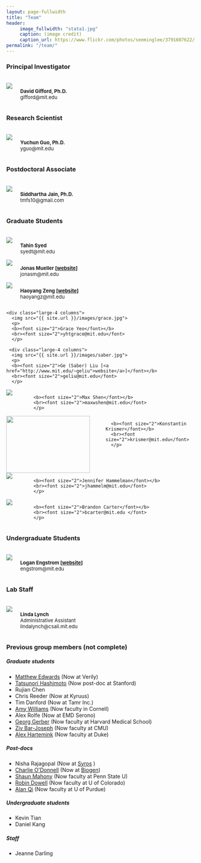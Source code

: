```yaml
---
layout: page-fullwidth
title: "Team"
header:
     image_fullwidth: "stata1.jpg"
     caption: (image credit)
     caption_url: https://www.flickr.com/photos/seeminglee/3791607622/
permalink: "/team/"
---
```



<h3>Principal Investigator</h3>
<div class="row">
<br>
  <div class="large-4 columns">
      <img src="{{ site.url }}/images/gifford.jpg">
      <p>
      <b><font size="2">David Gifford, Ph.D.</font></b>
      <br><font size="2">gifford@mit.edu</font>
      </p>
  </div>
</div>

<h3>Research Scientist</h3>
<div class="row">
<br>
  <div class="large-4 columns">
      <img src="{{ site.url }}/images/yuchun.jpg">
      <p>
      <b><font size="2">Yuchun Guo, Ph.D.</font></b>
      <br><font size="2">yguo@mit.edu</font>
      </p>
  </div>
</div>

<h3>Postdoctoral Associate</h3>
<div class="row">
<br>
  <div class="large-4 columns">
      <img src="{{ site.url }}/images/sid.png">
      <p>
      <b><font size="2">Siddhartha Jain, Ph.D.</font></b>
      <br><font size="2">tmfs10@gmail.com</font>
      </p>
  </div>
</div>



<h3>Graduate Students</h3>
<div class="row">
<br>
  
   <div class="large-4 columns">
      <img src="{{ site.url }}/images/tahin.jpg">
      <p>
      <b><font size="2">Tahin Syed</font></b>
      <br><font size="2">syedt@mit.edu</font>
      </p>
  </div>
 <div class="large-4 columns">
      <img src="{{ site.url }}/images/jonas.jpg">
      <p>
      <b><font size="2">Jonas Mueller [<a href="http://www.mit.edu/~jonasm">website</a>]</font></b>
      <br><font size="2">jonasm@mit.edu</font>
      </p>
  </div>
  
  <div class="large-4 columns">
      <img src="{{ site.url }}/images/haoyang.jpg">
      <p>
      <b><font size="2">Haoyang Zeng [<a href="http://haoyangz.github.io">website</a>]</font></b>
      <br><font size="2">haoyangz@mit.edu</font>
      </p>
  </div> 


</div>

<div class="row">
 


  
  
    <div class="large-4 columns">
      <img src="{{ site.url }}/images/grace.jpg">
      <p>
      <b><font size="2">Grace Yeo</font></b>
      <br><font size="2">yhtgrace@mit.edu</font>
      </p>
  </div>
  
     <div class="large-4 columns">
      <img src="{{ site.url }}/images/saber.jpg">
      <p>
      <b><font size="2">Ge (Saber) Liu [<a href="http://www.mit.edu/~geliu">website</a>]</font></b>
      <br><font size="2">geliu@mit.edu</font>
      </p>
  </div>
  
  <div class="large-4 columns">
  	<img src="{{ site.url }}/images/Max.jpg">
      <p>
      
      <b><font size="2">Max Shen</font></b>
      <br><font size="2">maxwshen@mit.edu</font>
      </p>
  </div>
 
</div>


<div class="row">
  <div class="large-4 columns">
  	<img src="{{ site.url }}/images/Konstantin.jpg" height="151" width="222">
      <p>
      
      <b><font size="2">Konstantin Krismer</font></b>
      <br><font size="2">krismer@mit.edu</font>
      </p>
  </div>
  
  <div class="large-4 columns">
  	<img src="{{ site.url }}/images/jen_lab_photo.jpg">
      <p>
      
      <b><font size="2">Jennifer Hammelman</font></b>
      <br><font size="2">jhammelm@mit.edu</font>
      </p>
  </div>
  
  <div class="large-4 columns">
  	<img src="{{ site.url }}/images/brandon.jpg">
      <p>
      
      <b><font size="2">Brandon Carter</font></b>
      <br><font size="2">bcarter@mit.edu </font>
      </p>
  </div> 
</div>


<h3>Undergraduate Students</h3>

<div class="row">
<br>
    <div class="large-4 columns">
      <img src="{{ site.url }}/images/logan.jpg">
      <p>
      <b><font size="2">Logan Engstrom [<a href="http://loganengstrom.com">website</a>]</font></b>
      <br><font size="2">engstrom@mit.edu</font>
      </p>
    </div>

  <div class="large-4 columns"></div>
</div>


<h3>Lab Staff</h3>

<div class="row">
<br>

  <div class="large-4 columns">
      <img src="{{ site.url }}/images/linda.jpg">
      <p>
      <b><font size="2">Linda Lynch</font></b>
      <br>
      <font size="2">Administrative Assistant</font>
      <br><font size="2">lindalynch@csail.mit.edu </font>
      </p>
        </div>
  <div class="large-4 columns"></div>   
</div>



<h3>Previous group members (not complete)</h3> 

##### Graduate students

+ [Matthew Edwards](http://www.mdedwards.org/) (Now at Verily)
+ [Tatsunori Hashimoto](http://www.mit.edu/~thashim/) (Now post-doc at Stanford)
+ Rujian Chen
+ Chris Reeder (Now at Kyruus)
+ Tim Danford (Now at Tamr Inc.)
+ [Amy Williams](http://williamslab.bscb.cornell.edu/) (Now faculty in Cornell)
+ Alex Rolfe (Now at EMD Serono)
+ [Georg Gerber](https://sites.google.com/a/clinpath.bwh.harvard.edu/gerberlab/home) (Now faculty at Harvard Medical School)
+ [Ziv Bar-Joseph](http://www.cs.cmu.edu/~zivbj/) (Now faculty at CMU)
+ [Alex Hartemink](https://users.cs.duke.edu/~amink/) (Now faculty at Duke)

##### Post-docs
+ Nisha Rajagopal (Now at [Syros](http://syros.com/) )
+ [Charlie O'Donnell](http://www.codonnell.org/) (Now at [Biogen](https://www.biogen.com/))
+ [Shaun Mahony](http://mahonylab.org/) (Now faculty at Penn State U)
+ [Robin Dowell](http://dowell.colorado.edu/index.html) (Now faculty at U of Colorado)
+ [Alan Qi](https://www.cs.purdue.edu/homes/alanqi/index.htm) (Now faculty at U of Purdue)

##### Undergraduate students
+ Kevin Tian
+ Daniel Kang

##### Staff
+ Jeanne Darling
